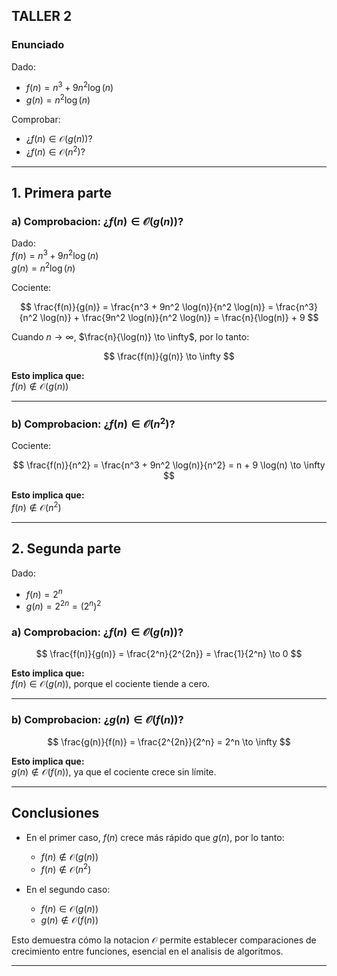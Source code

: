 
## TALLER 2

### Enunciado

Dado:

- $f(n) = n^3 + 9n^2 \log(n)$  
- $g(n) = n^2 \log(n)$

Comprobar:

- ¿$f(n) \in \mathcal{O}(g(n))$?
- ¿$f(n) \in \mathcal{O}(n^2)$?

---

## 1. Primera parte

### a) Comprobacion: ¿$f(n) \in \mathcal{O}(g(n))$?

Dado:  
$f(n) = n^3 + 9n^2 \log(n)$  
$g(n) = n^2 \log(n)$

Cociente:

$$
\frac{f(n)}{g(n)} = \frac{n^3 + 9n^2 \log(n)}{n^2 \log(n)} = \frac{n^3}{n^2 \log(n)} + \frac{9n^2 \log(n)}{n^2 \log(n)} = \frac{n}{\log(n)} + 9
$$

Cuando $n \to \infty$, $\frac{n}{\log(n)} \to \infty$, por lo tanto:

$$
\frac{f(n)}{g(n)} \to \infty
$$

**Esto implica que:**  
$f(n) \notin \mathcal{O}(g(n))$

---

### b) Comprobacion: ¿$f(n) \in \mathcal{O}(n^2)$?

Cociente:

$$
\frac{f(n)}{n^2} = \frac{n^3 + 9n^2 \log(n)}{n^2} = n + 9 \log(n) \to \infty
$$

**Esto implica que:**  
$f(n) \notin \mathcal{O}(n^2)$

---

## 2. Segunda parte

Dado:

- $f(n) = 2^n$
- $g(n) = 2^{2n} = (2^n)^2$

### a) Comprobacion: ¿$f(n) \in \mathcal{O}(g(n))$?

$$
\frac{f(n)}{g(n)} = \frac{2^n}{2^{2n}} = \frac{1}{2^n} \to 0
$$

**Esto implica que:**  
$f(n) \in \mathcal{O}(g(n))$, porque el cociente tiende a cero.

---

### b) Comprobacion: ¿$g(n) \in \mathcal{O}(f(n))$?

$$
\frac{g(n)}{f(n)} = \frac{2^{2n}}{2^n} = 2^n \to \infty
$$

**Esto implica que:**  
$g(n) \notin \mathcal{O}(f(n))$, ya que el cociente crece sin límite.

---

## Conclusiones

- En el primer caso, $f(n)$ crece más rápido que $g(n)$, por lo tanto:
  - $f(n) \notin \mathcal{O}(g(n))$
  - $f(n) \notin \mathcal{O}(n^2)$

- En el segundo caso:
  - $f(n) \in \mathcal{O}(g(n))$
  - $g(n) \notin \mathcal{O}(f(n))$

Esto demuestra cómo la notacion $\mathcal{O}$ permite establecer comparaciones de crecimiento entre funciones, esencial en el analisis de algoritmos.

---
